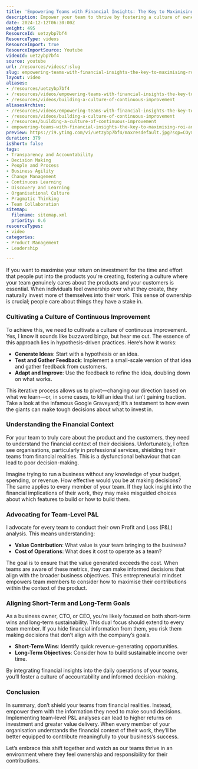 ```yaml
---
title: 'Empowering Teams with Financial Insights: The Key to Maximising ROI and Fostering Ownership'
description: Empower your team to thrive by fostering a culture of ownership and financial insight. Discover how team-level P&L can boost ROI and drive success!
date: 2024-12-12T06:30:00Z
weight: 495
ResourceId: uetzybp7bf4
ResourceType: videos
ResourceImport: true
ResourceImportSource: Youtube
videoId: uetzybp7bf4
source: youtube
url: /resources/videos/:slug
slug: empowering-teams-with-financial-insights-the-key-to-maximising-roi-and-fostering-ownership
layout: video
aliases:
- /resources/uetzybp7bf4
- /resources/videos/empowering-teams-with-financial-insights-the-key-to-maximising-roi-and-fostering-ownership
- /resources/videos/building-a-culture-of-continuous-improvement
aliasesArchive:
- /resources/videos/empowering-teams-with-financial-insights-the-key-to-maximising-roi-and-fostering-ownership
- /resources/videos/building-a-culture-of-continuous-improvement
- /resources/building-a-culture-of-continuous-improvement
- empowering-teams-with-financial-insights-the-key-to-maximising-roi-and-fostering-ownership
preview: https://i9.ytimg.com/vi/uetzybp7bf4/maxresdefault.jpg?sqp=COymp7oG&rs=AOn4CLDpi1R2yDhrVuUC5OohAvFE7cnHTA
duration: 379
isShort: false
tags:
- Transparency and Accountability
- Decision Making
- People and Process
- Business Agility
- Change Management
- Continuous Learning
- Discovery and Learning
- Organisational Culture
- Pragmatic Thinking
- Team Collaboration
sitemap:
  filename: sitemap.xml
  priority: 0.6
resourceTypes:
- video
categories:
- Product Management
- Leadership

---
```

If you want to maximise your return on investment for the time and effort that people put into the products you're creating, fostering a culture where your team genuinely cares about the products and your customers is essential. When individuals feel ownership over what they create, they naturally invest more of themselves into their work. This sense of ownership is crucial; people care about things they have a stake in.

### Cultivating a Culture of Continuous Improvement

To achieve this, we need to cultivate a culture of continuous improvement. Yes, I know it sounds like buzzword bingo, but hear me out. The essence of this approach lies in hypothesis-driven practices. Here’s how it works:

- **Generate Ideas**: Start with a hypothesis or an idea.
- **Test and Gather Feedback**: Implement a small-scale version of that idea and gather feedback from customers.
- **Adapt and Improve**: Use the feedback to refine the idea, doubling down on what works.

This iterative process allows us to pivot—changing our direction based on what we learn—or, in some cases, to kill an idea that isn’t gaining traction. Take a look at the infamous Google Graveyard; it’s a testament to how even the giants can make tough decisions about what to invest in.

### Understanding the Financial Context

For your team to truly care about the product and the customers, they need to understand the financial context of their decisions. Unfortunately, I often see organisations, particularly in professional services, shielding their teams from financial realities. This is a dysfunctional behaviour that can lead to poor decision-making.

Imagine trying to run a business without any knowledge of your budget, spending, or revenue. How effective would you be at making decisions? The same applies to every member of your team. If they lack insight into the financial implications of their work, they may make misguided choices about which features to build or how to build them.

### Advocating for Team-Level P&L

I advocate for every team to conduct their own Profit and Loss (P&L) analysis. This means understanding:

- **Value Contribution**: What value is your team bringing to the business?
- **Cost of Operations**: What does it cost to operate as a team?

The goal is to ensure that the value generated exceeds the cost. When teams are aware of these metrics, they can make informed decisions that align with the broader business objectives. This entrepreneurial mindset empowers team members to consider how to maximise their contributions within the context of the product.

### Aligning Short-Term and Long-Term Goals

As a business owner, CTO, or CEO, you’re likely focused on both short-term wins and long-term sustainability. This dual focus should extend to every team member. If you hide financial information from them, you risk them making decisions that don’t align with the company’s goals.

- **Short-Term Wins**: Identify quick revenue-generating opportunities.
- **Long-Term Objectives**: Consider how to build sustainable income over time.

By integrating financial insights into the daily operations of your teams, you’ll foster a culture of accountability and informed decision-making. 

### Conclusion

In summary, don’t shield your teams from financial realities. Instead, empower them with the information they need to make sound decisions. Implementing team-level P&L analyses can lead to higher returns on investment and greater value delivery. When every member of your organisation understands the financial context of their work, they’ll be better equipped to contribute meaningfully to your business’s success. 

Let’s embrace this shift together and watch as our teams thrive in an environment where they feel ownership and responsibility for their contributions.
